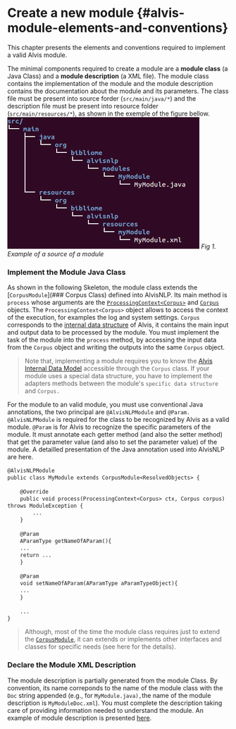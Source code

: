 
# Create a new module {#alvis-module-elements-and-conventions}
This chapter presents the elements and conventions required to implement a valid Alvis module.

The minimal  components required to create a module are a **module class** \(a Java Class\) and a **module description** \(a XML file\). The module class contains the implementation of the module and the module description contains the documentation about the module and its parameters. The class file must be present into source forder \(`src/main/java/*`\) and the description file must be present into resource folder \(`src/main/resources/*`\), as shown in the exemple of the figure bellow.
![text](/assets/module_folder.png)
*Fig 1. Example  of  a  source  of  a  module*

### Implement the Module Java Class
As shown in the following Skeleton, the module class extends the [`CorpusModule`](### Corpus Class) defined into AlvisNLP. Its main method is `process` whose arguments are the [`ProcessingContext<Corpus>`](processingcontext) and [`Corpus`](#corpus) objects. The `ProcessingContext<Corpus>` object allows to access the context of the execution, for examples the log and system settings. `Corpus` corresponds to the [internal data structure](/alvis_internal_data_model.md) of Alvis, it contains the main input and output data to be processed by the module. You must implement the task of the module into the `process` method, by accessing the input data from the  `Corpus` object and writing the outputs into the same `Corpus` object. 

> Note that, implementing a module requires you to know the [Alvis Internal Data Model](/alvis_internal_data_model.md) accessible through the `Corpus` class. If your module uses a special data structure, you have to implement the adapters methods between the module's `specific data structure` and `Corpus.`


For the module to an valid module, you must use conventional Java annotations, the two principal are `@AlvisNLPModule` and `@Param.` `@AlvisNLPModule` is required for the class to be recognized by Alvis as a valid module. `@Param` is for Alvis to recognize the specific parameters of the module. It must annotate each getter method \(and also the setter method\) that get the parameter value \(and also to set the parameter value\) of the module. A detailled presentation of the Java annotation used into AlvisNLP are here.
```
@AlvisNLPModule
public class MyModule extends CorpusModule<ResolvedObjects> {

    @Override
    public void process(ProcessingContext<Corpus> ctx, Corpus corpus) throws ModuleException {
        ...
    }

    @Param
    AParamType getNameOfAParam(){
    ...
    return ...
    }

    @Param
    void setNameOfAParam(AParamType aParamTypeObject){
    ...
    }

    ...
}
```

> Although, most of the time the module class requires just to extend the [`CorpusModule`](#corpusmodule), it can extends or implements other interfaces and classes for specific needs \(see here for the details\).
 
### Declare the Module XML Description
The module description is partially generated from the module Class. By convention, its name correponds to the name of the module class with the `Doc` string appended \(e.g., for `MyModule.java),`the name of the module description is `MyModuleDoc.xml`\). You must complete the description taking care of providing information needed to understand the module. An example of module description is presented [here](/alvis_module_description.md).
